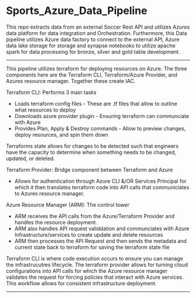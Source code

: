 # Sports_Azure_Data_Pipeline

This repo extracts data from an external Soccer Rest API and utilizes Azures data platform for data integration and Orchestration. Furthermore, this Data pipeline utilizes Azure data factory to connect to the external API, Azure data lake storage for storage and synapse notebooks to utilize apache spark for data processing for bronze, silver and gold table development.


-------------------------------------------------------------------------------------------------------------------------------------------------------------

This pipeline utilizes terraform for deploying resources on Azure. The three components here are the Terraform CLI, Terraform/Azure Provider, and Azures resource manager. Together these create IAC. 

Terraform CLI: Performs 3 main tasks

 - Loads terraform config files - These are .tf files that allow to outline what resources to deploy
 - Downloads azure provider plugin - Ensuring terraform can communciate with Azure
 - Provides Plan, Apply & Destroy commands - Allow to preview changes, deploy resources, and spin them down

Terraforms state allows for changes to be detected such that engineers have the capacity to determine when something needs to be changed, updated, or deleted. 

Terraform Provider: Bridge component between Terraform and Azure

 - Allows for authentication through Azure CLI &/OR Services Principal for which it then translates terraform code into API calls that communiciates to Azures resource manager.  

Azure Resource Manager (ARM): The control tower

 - ARM receives the API calls from the Azure/Terraform Provider and handles the resource deployment.
 - ARM also handles API request validdation and communciates with Azure Infrastructure/services to create update and delete resources
 - ARM then processes the API Request and then sends the metadata and current state back to terraform for saving the terraform state file


Terraform CLI is where code execution occurs to ensure you can manage the infrastrucutres lifecycle. The terraform provider allows for turning cloud configurations into API calls for which the Azure resource manager validates the request for forcing policies that interact with Azure services. This workflow allows for consistent infrastructure deployment.

-------------------------------------------------------------------------------------------------------------------------------------------------------------


